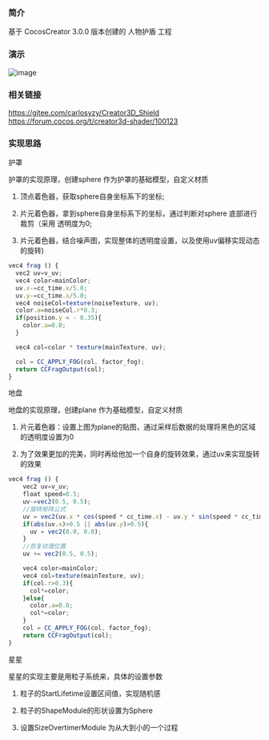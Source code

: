 ### 简介
基于 CocosCreator 3.0.0 版本创建的 人物护盾 工程

### 演示
![image](../../gif/202202/2022022403.gif)

### 相关链接
https://gitee.com/carlosyzy/Creator3D_Shield    
https://forum.cocos.org/t/creator3d-shader/100123

### 实现思路

护罩    

护罩的实现原理，创建sphere 作为护罩的基础模型，自定义材质    

1. 顶点着色器，获取sphere自身坐标系下的坐标;     

2. 片元着色器，拿到sphere自身坐标系下的坐标，通过判断对sphere 底部进行裁剪（采用 透明度为0;     

3. 片元着色器，结合噪声图，实现整体的透明度设置，以及使用uv偏移实现动态的旋转)
```ts
vec4 frag () {
  vec2 uv=v_uv;
  vec4 color=mainColor;
  uv.x-=cc_time.x/5.0;
  uv.y-=cc_time.x/5.0;
  vec4 noiseCol=texture(noiseTexture, uv);
  color.a=noiseCol.r*0.3;
  if(position.y < - 0.35){
    color.a=0.0;
  }

  vec4 col=color * texture(mainTexture, uv);

  col = CC_APPLY_FOG(col, factor_fog);
  return CCFragOutput(col);
}
```    

地盘    

地盘的实现原理，创建plane 作为基础模型，自定义材质    

1. 片元着色器：设置上图为plane的贴图，通过采样后数据的处理将黑色的区域的透明度设置为0    

2. 为了效果更加的完美，同时再给他加一个自身的旋转效果，通过uv来实现旋转的效果
```ts
vec4 frag () {
    vec2 uv=v_uv;
    float speed=0.5;
    uv-=vec2(0.5, 0.5);  
    //旋转矩阵公式  
    uv = vec2(uv.x * cos(speed * cc_time.x) - uv.y * sin(speed * cc_time.x),  uv.x * sin(speed * cc_time.x) + uv.y * cos(speed * cc_time.x));  
    if(abs(uv.x)>0.5 || abs(uv.y)>0.5){
      uv = vec2(0.0, 0.0);  
    }
    //恢复纹理位置  
    uv += vec2(0.5, 0.5);  

    vec4 color=mainColor;
    vec4 col=texture(mainTexture, uv);
    if(col.r>0.3){
      col*=color;
    }else{
      color.a=0.0;
      col*=color;
    }
    col = CC_APPLY_FOG(col, factor_fog);
    return CCFragOutput(col);
}
```    

星星    

星星的实现主要是用粒子系统来，具体的设置参数    

1. 粒子的StartLifetime设置区间值，实现随机感    

2. 粒子的ShapeModule的形状设置为Sphere    

3. 设置SizeOvertimerModule 为从大到小的一个过程